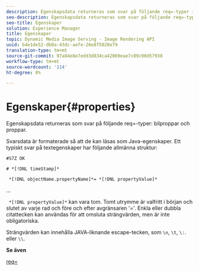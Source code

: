 ```yaml
---
description: Egenskapsdata returneras som svar på följande req=-typer imageprops och props.
seo-description: Egenskapsdata returneras som svar på följande req=-typer imageprops och props.
seo-title: Egenskaper
solution: Experience Manager
title: Egenskaper
topic: Dynamic Media Image Serving - Image Rendering API
uuid: b4e1de52-db0a-43dc-aefe-26e8f5020e79
translation-type: tm+mt
source-git-commit: 97a84e8e7edd3d834ca42069eae7c09c00d57938
workflow-type: tm+mt
source-wordcount: '114'
ht-degree: 0%

---
```



# Egenskaper{#properties}

Egenskapsdata returneras som svar på följande req=-typer: bilproppar och proppar.

Svarsdata är formaterade så att de kan läsas som Java-egenskaper. Ett typiskt svar på textegenskaper har följande allmänna struktur:

`#S7Z OK`

`# *[!DNL timeStamp]*`

` *[!DNL objectName.propertyName]*= *[!DNL propertyValue]*`

...

` *[!DNL propertyValue]*` kan vara tom. Tomt utrymme är valfritt i början och slutet av varje rad och före och efter avgränsaren &#39;=&#39;. Enkla eller dubbla citattecken kan användas för att omsluta strängvärden, men är inte obligatoriska.

Strängvärden kan innehålla JAVA-liknande escape-tecken, som `\n`, `\t`, `\:`. eller `\\`.

**Se även**

[req=](../../../../../ir-api/http-protocol/image-rendering-api-ref/c-ir-http-protocol-ref/c-ir-http-protocol-command-reference/r-ir-req.md#reference-792b1a663fb64261bd2de2a209b847fb)
